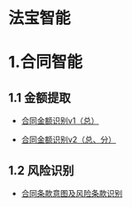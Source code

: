 # 法宝智能

# 1.合同智能

## 1.1 金额提取

* [合同金额识别v1（总）](/static/jesbv1.html)
  
* [合同金额识别v2（总、分）](/static/jesbv2.html)

## 1.2 风险识别

* [合同条款意图及风险条款识别](/static/fxsb.html)